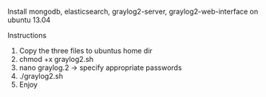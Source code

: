 Install mongodb, elasticsearch, graylog2-server, graylog2-web-interface on ubuntu 13.04

Instructions
1. Copy the three files to ubuntus home dir
2. chmod +x graylog2.sh
3. nano graylog.2 -> specify appropriate passwords
4. ./graylog2.sh
5. Enjoy
